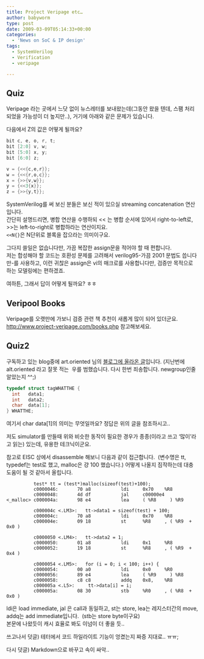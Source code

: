 ```yaml
---
title: Project Veripage etc…
author: babyworm
type: post
date: 2009-03-09T05:14:33+00:00
categories:
  - 'News on SoC & IP design'
tags:
  - SystemVerilog
  - Verification
  - veripage

---
```


## Quiz
Veripage 라는 곳에서 느닷 없이 뉴스레터를 보내왔는데(그동안 왔을 텐데, 스팸 처리 되었을 가능성이 더 높지만..), 거기에 아래와 같은 문제가 있습니다.

다음에서 Z의 값은 어떻게 될까요?

```verilog
bit c, e, o, r, t;
bit [2:0] v, w;
bit [5:0] x, y;
bit [6:0] z;

v = {<<{c,e,r}};
w = {<<{r,o,c}};
x = {>>{v,w}};
y = {<<3{x}};
z = {>>{y,t}};
```

SystemVerilog를 써 보신 분들은 보신 적이 있으실 streaming concatenation 연산입니다. <br>
간단히 설명드리면, 병합 연산을 수행하되 << 는 병합 순서에 있어서 right-to-left로, >>는 left-to-right로 병합하라는 연산이지요. <br>
`<<N{}`은 N단위로 블록을 잡으라는 의미이구요.

그다지 쓸일은 없습니다만, 가끔 복잡한 assign문을 적어야 할 때 편합니다.<br>
저는 합성해야 할 코드는 호환성 문제를 고려해서 verilog95-가끔 2001 문법도 씁니다만-를 사용하고, 이런 귀찮은 assign은 vi의 매크로를 사용합니다만, 검증만 목적으로 하는 모델링에는 편하겠죠.

여하튼, 그래서 답이 어떻게 될까요? ㅎㅎ

## Veripool Books
Veripage를 오랫만에 가보니 검증 관련 책 추천이 새롭게 많이 되어 있더군요. <http://www.project-veripage.com/books.php> 참고해보세요.

## Quiz2
구독하고 있는 blog중에 art.oriented 님의 <A href="http://minjang.egloos.com/2254472" target=_blank>블로그에 올라온 글</A>입니다. (지난번에 alt.oriented 라고 잘못 적는  우를 범했습니다. 다시 한번 죄송합니다. newgroup인줄 알았는지 ^^;)

```C
typedef struct tagWHATTHE {
  int   data1;
  int   data2;
  char  data[1];
} WHATTHE;
```

여기서 char data[1]의 의미는 무엇일까요?
정답은 위의 글을 참조하시고..

저도 simulator를 만들때 위와 비슷한 동작이 필요한 경우가 종종(이라고 쓰고 ‘많이’라고 읽는) 있는데, 유용한 테크닉이군요.

참고로 EISC 상에서 disassemble 해보니 다음과 같이 접근합니다.  (변수명은 tt, typedef는 test로 했고, malloc은 걍 100 했습니다.) 어떻게 나올지 짐작하는데 대충 도움이 될 것 같아서 올립니다.


```
          test* tt = (test*)malloc(sizeof(test)+100);
          c0000046:       70 a8           ldi     0x70    %R8
          c0000048:       4d df           jal     c00000e4
<_malloc> c000004a:       98 e4           lea     ( %R8     ) %R9

          c000004c <.LM3>:   tt->data1 = sizeof(test) + 100;
          c000004c:       70 a8           ldi     0x70    %R8
          c000004e:       09 18           st      %R8     , ( %R9  + 0x0 )

          c0000050 <.LM4>:   tt->data2 = 1;
          c0000050:       01 a8           ldi     0x1     %R8
          c0000052:       19 18           st      %R8     , ( %R9  + 0x4 )

          c0000054 <.LM5>:   for (i = 0; i < 100; i++) {
          c0000054:       00 a0           ldi     0x0     %R0
          c0000056:       89 e4           lea     ( %R9     ) %R8
          c0000058:       c8 c8           addq    0x8,    %R8
          c000005a <.L5>:     tt->data[i] = i;
          c000005a:       08 30           stb     %R0     , ( %R8  + 0x0 )
```

ldi은 load immediate, jal 은 call과 동일하고, st는 store, lea는 레지스터간의 move, addq는 add immediate입니다.  (stb는 store byte이구요)
<br>
본문에 나왔듯이 캐시 효율로 봐도 이넘이 더 좋을 듯..

쓰고나서 덧글) 테터에서 코드 하일라이트 기능이 엉켰는지 짜증 지대로.. ㅠㅠ;

다시 덧글) Markdown으로 바꾸고 속이 싸악..
